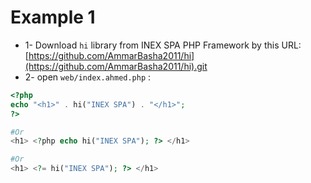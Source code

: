 # Example 1

* 1- Download `hi` library from INEX SPA PHP Framework by this URL: [https://github.com/AmmarBasha2011/hi](https://github.com/AmmarBasha2011/hi).git
* 2- open `web/index.ahmed.php` :

```php
<?php
echo "<h1>" . hi("INEX SPA") . "</h1>";
?>

#Or
<h1> <?php echo hi("INEX SPA"); ?> </h1>

#Or
<h1> <?= hi("INEX SPA"); ?> </h1>
```
